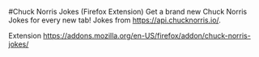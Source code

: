 #Chuck Norris Jokes (Firefox Extension)
Get a brand new Chuck Norris Jokes for every new tab! Jokes from https://api.chucknorris.io/.

Extension https://addons.mozilla.org/en-US/firefox/addon/chuck-norris-jokes/